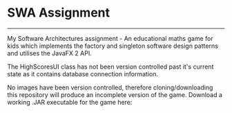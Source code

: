 # SWA Assignment
----
My Software Architectures assignment - An educational maths game for kids which implements the factory and singleton software design patterns and utilises the JavaFX 2 API.

The HighScoresUI class has not been version controlled past it's current state as it contains database connection information. 

No images have been version controlled, therefore cloning/downloading this repository will produce an incomplete version of the game. Download a working .JAR executable for the game here: 
